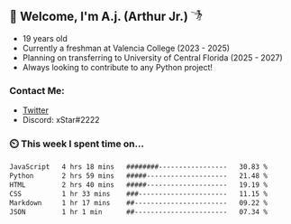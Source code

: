 ## 👋 Welcome, I'm A.j. (Arthur Jr.)    <img src="./assets/funny-dance.gif" height="20" width="20">


- 19 years old
- Currently a freshman at Valencia  College (2023 - 2025)
- Planning on transferring  to University of Central Florida (2025 - 2027)
- Always looking to contribute to any Python project!


### Contact Me:
- [Twitter](https://twitter.com/xStar2222)
- Discord: xStar#2222


### ⏲️ This week I spent time on...
<!--START_SECTION:waka-->

```text
JavaScript   4 hrs 18 mins   ########-----------------   30.83 %
Python       2 hrs 59 mins   #####--------------------   21.48 %
HTML         2 hrs 40 mins   #####--------------------   19.19 %
CSS          1 hr 33 mins    ###----------------------   11.15 %
Markdown     1 hr 17 mins    ##-----------------------   09.22 %
JSON         1 hr 1 min      ##-----------------------   07.34 %
```

<!--END_SECTION:waka-->

<!--START_SECTION:waka-->
<!--END_SECTION:waka-->
